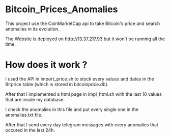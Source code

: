 # Bitcoin_Prices_Anomalies

This project use the CoinMarketCap api to take Bitcoin's price and search anomalies in its evolution. 

The Website is deployed on http://13.37.217.93 but it won't be running all the time.

# How does it work ?

I used the API in import_price.sh to stock every values and dates in the Bitprice table (which is stored in bitcoinprice.db).

After that I implemented a html page in impl_html.sh with the last 10 values that are inside my database.

I check the anomalies in this file and put every single one in the anomalies.txt file.

After that I send every day telegram messages with every anomalies that occured in the last 24h.
